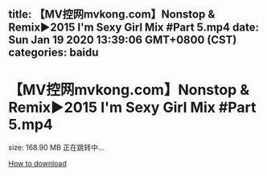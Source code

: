 
title: 【MV控网mvkong.com】Nonstop & Remix►2015 I'm Sexy Girl Mix #Part 5.mp4
date: Sun Jan 19 2020 13:39:06 GMT+0800 (CST)    
categories: baidu
---

# 【MV控网mvkong.com】Nonstop & Remix►2015 I'm Sexy Girl Mix #Part 5.mp4
size: 168.90 MB
 正在跳转中...
 

[How to download](https://bpcam.bemobtrk.com/go/2ceec3aa-1ca2-46d6-b9ff-aaa5c184517c?jno=104)